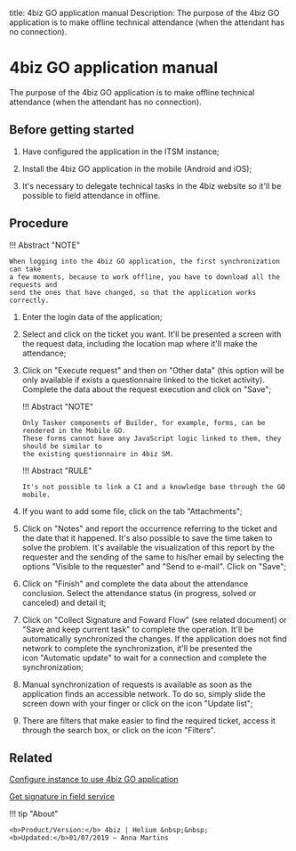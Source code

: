 title: 4biz GO application manual
Description: The purpose of the 4biz GO application is to make offline technical attendance (when the attendant has no connection).
# 4biz GO application manual

The purpose of the 4biz GO application is to make offline technical attendance (when the attendant has no connection).

Before getting started
--------------------------

1.  Have configured the application in the ITSM instance;

2.  Install the 4biz GO application in the mobile (Android and iOS);

3.  It's necessary to delegate technical tasks in the 4biz website so it'll
    be possible to field attendance in offline.

Procedure
-------------

!!! Abstract "NOTE"

    When logging into the 4biz GO application, the first synchronization can take 
    a few moments, because to work offline, you have to download all the requests and 
    send the ones that have changed, so that the application works correctly.

1.  Enter the login data of the application;

2.  Select and click on the ticket you want. It'll be presented a screen with
    the request data, including the location map where it'll make the
    attendance;

3.  Click on "Execute request" and then on "Other data" (this option will
    be only available if exists a questionnaire linked to the ticket activity).
    Complete the data about the request execution and  click on "Save";
    
    !!! Abstract "NOTE"
    
        Only Tasker components of Builder, for example, forms, can be rendered in the Mobile GO.
        These forms cannot have any JavaScript logic linked to them, they should be similar to 
        the existing questionnaire in 4biz SM.
        
    !!! Abstract "RULE"
    
        It's not possible to link a CI and a knowledge base through the GO mobile.
    
4.  If you want to add some file, click on the tab "Attachments";

5.  Click on "Notes" and report the occurrence referring to the ticket and the date that it happened. It's also possible to save the         time taken to solve the problem. It's available the visualization of this report by the requester and the sending of the same to         his/her email by selecting the options "Visible to the requester" and "Send to e-mail". Click on "Save";

6.  Click on "Finish" and complete the data about the attendance conclusion.
    Select the attendance status (in progress, solved or canceled) and detail
    it;

7.  Click on "Collect Signature and Foward Flow" (see related document) or "Save and keep current task" to complete
    the operation. It'll be automatically synchronized the changes. If the
    application does not find network to complete the synchronization, it'll be
    presented the icon "Automatic update" to wait for a connection and complete the
    synchronization;

8.  Manual synchronization of requests is available as soon as the application
    finds an accessible network. To do so, simply slide the screen down with
    your finger or click on the icon "Update list";

9.  There are filters that make easier to find the required ticket, access it
    through the search box, or click on the icon "Filters".

Related
-------------  

[Configure instance to use 4biz GO application](/en-us/4biz-helium/additional-features/mobile-and-field-service/configuration/configure-field-service-application.html)

[Get signature in field service](/en-us/4biz-helium/additional-features/mobile-and-field-service/use/get-signature-in-attendance.html)

!!! tip "About"

    <b>Product/Version:</b> 4biz | Helium &nbsp;&nbsp;
    <b>Updated:</b>01/07/2019 – Anna Martins
    

